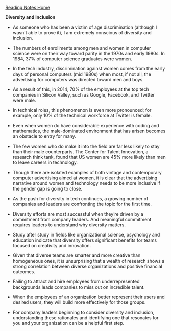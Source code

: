 [Reading Notes Home](https://d-d-wolfe.github.io/reading-notes/)

**Diversity and Inclusion**

- As someone who has been a victim of age discrimination (although I wasn't able to prove it), I am extremely conscious of diversity and inclusion.

- The numbers of enrollments among men and women in computer science were on their way toward parity in the 1970s and early 1980s. In 1984, 37% of computer science graduates were women.

- In the tech industry, discrimination against women comes from the early days of personal computers (mid 1980s) when most, if not all, the advertising for computers was directed toward men and boys.

- As a result of this, in 2014, 70% of the employees at the top tech companies in Silicon Valley, such as Google, Facebook, and Twitter were male.

- In technical roles, this phenomenon is even more pronounced; for example, only 10% of the technical workforce at Twitter is female.

- Even when women do have considerable experience with coding and mathematics, the male-dominated environment that has arisen becomes an obstacle to entry for many.

- The few women who do make it into the field are far less likely to stay than their male counterparts. The Center for Talent Innovation, a research think tank, found that US women are 45% more likely than men to leave careers in technology.

- Though there are isolated examples of both vintage and contemporary computer advertising aimed at women, it is clear that the advertising narrative around women and technology needs to be more inclusive if the gender gap is going to close.

- As the push for diversity in tech continues, a growing number of companies and leaders are confronting the topic for the first time.

- Diversity efforts are most successful when they’re driven by a commitment from company leaders. And meaningful commitment requires leaders to understand why diversity matters.

- Study after study in fields like organizational science, psychology and education indicate that diversity offers significant benefits for teams focused on creativity and innovation.

- Given that diverse teams are smarter and more creative than homogeneous ones, it is unsurprising that a wealth of research shows a strong correlation between diverse organizations and positive financial outcomes.

- Failing to attract and hire employees from underrepresented backgrounds leads companies to miss out on incredible talent.

- When the employees of an organization better represent their users and desired users, they will build more effectively for those groups.

- For company leaders beginning to consider diversity and inclusion, understanding these rationales and identifying one that resonates for you and your organization can be a helpful first step.